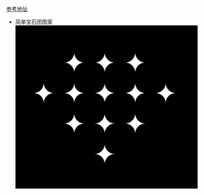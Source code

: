 [参考地址](#https://juejin.im/post/5c39af866fb9a049ea392c6e#heading-19)

- 简单宝石团图案
![宝石团](https://github.com/HadesHe/OpenGL2/blob/master/app/src/main/res/pics/treasure.jpeg)